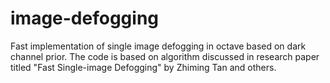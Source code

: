 # image-defogging
Fast implementation of single image defogging in octave based on dark channel prior. The code is based on algorithm discussed in research paper titled "Fast Single-image Defogging" by Zhiming Tan and others.
